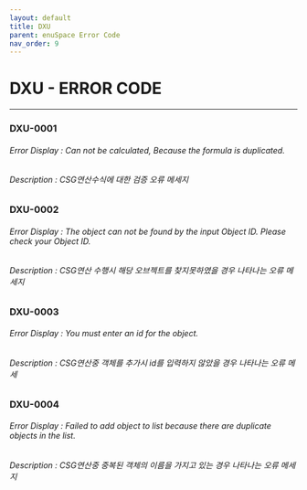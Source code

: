 ```yaml
---
layout: default
title: DXU
parent: enuSpace Error Code
nav_order: 9
---
```


# DXU - ERROR CODE

---

### DXU-0001

###### Error Display : Can not be calculated, Because the formula is duplicated.

###### Description : CSG연산수식에 대한 검증 오류 메세지

### DXU-0002

###### Error Display : The object can not be found by the input Object ID. Please check your Object ID.

###### Description : CSG연산 수행시 해당 오브젝트를 찾지못하였을 경우 나타나는 오류 메세지

### DXU-0003

###### Error Display : You must enter an id for the object.

###### Description : CSG연산중 객체를 추가시 id를 입력하지 않았을 경우 나타나는 오류 메세

### DXU-0004

###### Error Display : Failed to add object to list because there are duplicate objects in the list.

###### Description : CSG연산중 중복된 객체의 이름을 가지고 있는 경우 나타나는 오류 메세지



